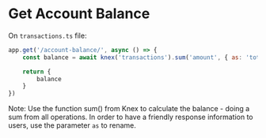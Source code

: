 # Get Account Balance

On `transactions.ts` file:

```js
app.get('/account-balance/', async () => {
    const balance = await knex('transactions').sum('amount', { as: 'total' }).first()

    return {
        balance
    }
})
```

Note: Use the function sum() from Knex to calculate the balance - doing a sum from all operations. In order to have a friendly response information to users, use the parameter `as` to rename.
